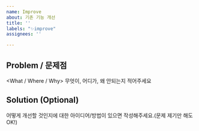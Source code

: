 ```yaml
---
name: Improve
about: 기존 기능 개선
title: ''
labels: "✨improve"
assignees: ''

---
```


## Problem / 문제점
<What / Where / Why>
무엇이, 어디가, 왜 안되는지 적어주세요

## Solution (Optional)
<How>
어떻게 개선할 것인지에 대한 아이디어/방법이 있으면 작성해주세요.(문제 제기만 해도 OK!)
